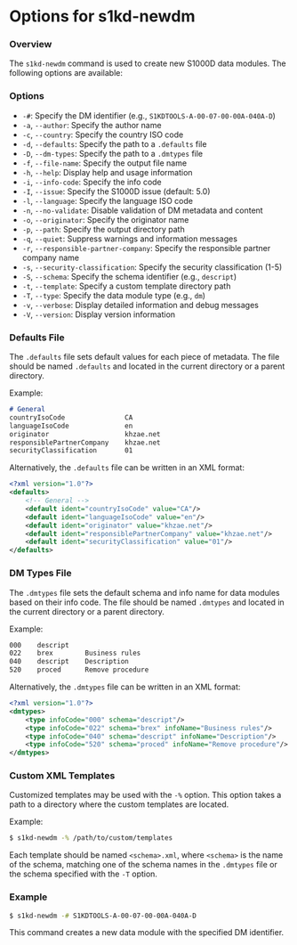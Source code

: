 Options for s1kd-newdm
========================
### Overview

The `s1kd-newdm` command is used to create new S1000D data modules. The following options are available:

### Options

* `-#`: Specify the DM identifier (e.g., `S1KDTOOLS-A-00-07-00-00A-040A-D`)
* `-a`, `--author`: Specify the author name
* `-c`, `--country`: Specify the country ISO code
* `-d`, `--defaults`: Specify the path to a `.defaults` file
* `-D`, `--dm-types`: Specify the path to a `.dmtypes` file
* `-f`, `--file-name`: Specify the output file name
* `-h`, `--help`: Display help and usage information
* `-i`, `--info-code`: Specify the info code
* `-I`, `--issue`: Specify the S1000D issue (default: 5.0)
* `-l`, `--language`: Specify the language ISO code
* `-n`, `--no-validate`: Disable validation of DM metadata and content
* `-o`, `--originator`: Specify the originator name
* `-p`, `--path`: Specify the output directory path
* `-q`, `--quiet`: Suppress warnings and information messages
* `-r`, `--responsible-partner-company`: Specify the responsible partner company name
* `-s`, `--security-classification`: Specify the security classification (1-5)
* `-S`, `--schema`: Specify the schema identifier (e.g., `descript`)
* `-t`, `--template`: Specify a custom template directory path
* `-T`, `--type`: Specify the data module type (e.g., `dm`)
* `-v`, `--verbose`: Display detailed information and debug messages
* `-V`, `--version`: Display version information

### Defaults File

The `.defaults` file sets default values for each piece of metadata. The file should be named `.defaults` and located in the current directory or a parent directory.

Example:
```markdown
# General
countryIsoCode               CA
languageIsoCode              en
originator                   khzae.net
responsiblePartnerCompany    khzae.net
securityClassification       01
```
Alternatively, the `.defaults` file can be written in an XML format:
```xml
<?xml version="1.0"?>
<defaults>
    <!-- General -->
    <default ident="countryIsoCode" value="CA"/>
    <default ident="languageIsoCode" value="en"/>
    <default ident="originator" value="khzae.net"/>
    <default ident="responsiblePartnerCompany" value="khzae.net"/>
    <default ident="securityClassification" value="01"/>
</defaults>
```
### DM Types File

The `.dmtypes` file sets the default schema and info name for data modules based on their info code. The file should be named `.dmtypes` and located in the current directory or a parent directory.

Example:
```markdown
000    descript
022    brex        Business rules
040    descript    Description
520    proced      Remove procedure
```
Alternatively, the `.dmtypes` file can be written in an XML format:
```xml
<?xml version="1.0"?>
<dmtypes>
    <type infoCode="000" schema="descript"/>
    <type infoCode="022" schema="brex" infoName="Business rules"/>
    <type infoCode="040" schema="descript" infoName="Description"/>
    <type infoCode="520" schema="proced" infoName="Remove procedure"/>
</dmtypes>
```
### Custom XML Templates

Customized templates may be used with the `-%` option. This option takes a path to a directory where the custom templates are located.

Example:
```bash
$ s1kd-newdm -% /path/to/custom/templates
```
Each template should be named `<schema>.xml`, where `<schema>` is the name of the schema, matching one of the schema names in the `.dmtypes` file or the schema specified with the `-T` option.

### Example

```bash
$ s1kd-newdm -# S1KDTOOLS-A-00-07-00-00A-040A-D
```
This command creates a new data module with the specified DM identifier.